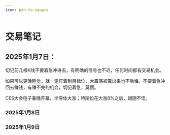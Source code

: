 ```yaml
---
icon: pen-to-square
---
```


# 交易笔记

## 2025年1月7日：

切记前几根K线不要着急冲进去，有明确的信号也不迟，任何时间都有交易机会。

如果可以更晚睡觉，就一定盯着到目标位，大震荡被震出来也不后悔，不要着急冲回去赚钱，有赚不完的机会，切记着急，莫慌。

CES大会电子春晚开幕，半导体大涨；特斯拉在大涨8%之后，跟随不佳。

### 2025年1月8日



### 2025年1月9日

